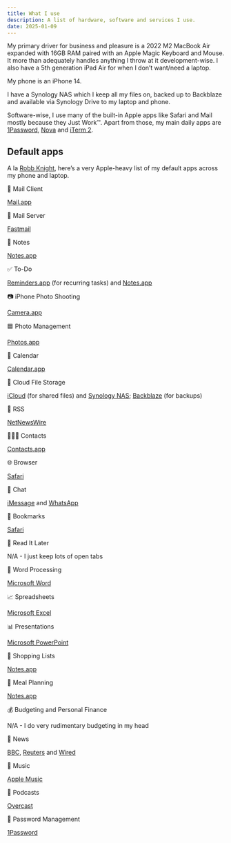 ```yaml
---
title: What I use
description: A list of hardware, software and services I use.
date: 2025-01-09
---
```


My primary driver for business and pleasure is a 2022 M2 MacBook Air expanded with 16GB RAM paired with an Apple Magic Keyboard and Mouse. It more than adequately handles anything I throw at it development-wise. I also have a 5th generation iPad Air for when I don’t want/need a laptop.

My phone is an iPhone 14.

I have a Synology NAS which I keep all my files on, backed up to Backblaze and available via Synology Drive to my laptop and phone.

Software-wise, I use many of the built-in Apple apps like Safari and Mail mostly because they Just Work™. Apart from those, my main daily apps are [1Password](https://1password.com), [Nova](https://nova.app) and [iTerm 2](https://iterm2.com).

## Default apps

A la [Robb Knight](https://defaults.rknight.me), here’s a very Apple-heavy list of my default apps across my phone and laptop.

📨 Mail Client

[Mail.app](https://en.wikipedia.org/wiki/Apple_Mail)

📮 Mail Server

[Fastmail](https://ref.fm/u26958808)

📝 Notes

[Notes.app](https://en.wikipedia.org/wiki/Notes_(Apple))

✅ To-Do

[Reminders.app](https://en.wikipedia.org/wiki/Reminders_(Apple)) (for recurring tasks) and [Notes.app](https://en.wikipedia.org/wiki/Notes_(Apple))

📷 iPhone Photo Shooting

[Camera.app](https://en.wikipedia.org/wiki/List_of_built-in_iOS_apps#Camera)

🟦 Photo Management

[Photos.app](https://en.wikipedia.org/wiki/Photos_(Apple))

📆 Calendar

[Calendar.app](https://en.wikipedia.org/wiki/Calendar_(Apple))

📁 Cloud File Storage

[iCloud](https://en.wikipedia.org/wiki/ICloud) (for shared files) and [Synology NAS](https://www.synology.com/en-global); [Backblaze](https://www.backblaze.com) (for backups)

📖 RSS

[NetNewsWire](https://netnewswire.com)

🙍🏻‍♂️ Contacts

[Contacts.app](https://en.wikipedia.org/wiki/Contacts_(Apple))

🌐 Browser

[Safari](https://en.wikipedia.org/wiki/Safari_(web_browser))

💬 Chat

[iMessage](https://en.wikipedia.org/wiki/IMessage) and [WhatsApp](https://en.wikipedia.org/wiki/WhatsApp)

🔖 Bookmarks

[Safari](https://en.wikipedia.org/wiki/Safari_(web_browser))

📑 Read It Later

N/A - I just keep lots of open tabs

📜 Word Processing

[Microsoft Word](https://www.microsoft.com/en-gb/microsoft-365/word)

📈 Spreadsheets

[Microsoft Excel](https://www.microsoft.com/en-gb/microsoft-365/excel)

📊 Presentations

[Microsoft PowerPoint](https://www.microsoft.com/en-gb/microsoft-365/powerpoint)

🛒 Shopping Lists

[Notes.app](https://en.wikipedia.org/wiki/Notes_(Apple))

🍴 Meal Planning

[Notes.app](https://en.wikipedia.org/wiki/Notes_(Apple))

💰 Budgeting and Personal Finance

N/A - I do very rudimentary budgeting in my head

📰 News

[BBC](https://www.bbc.co.uk/news), [Reuters](https://www.reuters.com) and [Wired](https://www.wired.com)

🎵 Music

[Apple Music](https://en.wikipedia.org/wiki/Apple_Music)

🎤 Podcasts

[Overcast](https://overcast.fm)

🔐 Password Management

[1Password](https://1password.com)
